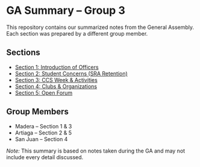 # GA Summary – Group 3

This repository contains our summarized notes from the General Assembly.  
Each section was prepared by a different group member.

## Sections
- [Section 1: Introduction of Officers](section1.md)
- [Section 2: Student Concerns (SRA Retention)](section2.md)
- [Section 3: CCS Week & Activities](section3.md)
- [Section 4: Clubs & Organizations](section4.md)
- [Section 5: Open Forum](section5.md)

## Group Members
- Madera – Section 1 & 3
- Artiaga  – Section 2 & 5
- San Juan – Section 4 


*Note:* This summary is based on notes taken during the GA and may not include every detail discussed.
